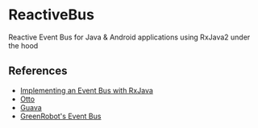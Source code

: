 # ReactiveBus
Reactive Event Bus for Java &amp; Android applications using RxJava2 under the hood

References
----------
- [Implementing an Event Bus with RxJava](https://blog.kaush.co/2014/12/24/implementing-an-event-bus-with-rxjava-rxbus/)
- [Otto](https://github.com/square/otto)
- [Guava](https://github.com/google/guava)
- [GreenRobot's Event Bus](https://github.com/greenrobot/EventBus)
